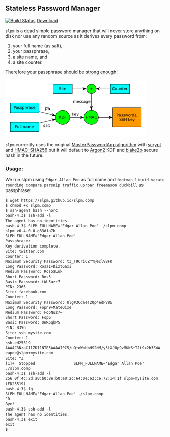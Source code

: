 ## Stateless Password Manager

[![Build Status](https://travis-ci.org/slpm/slpm.svg?branch=master)](https://travis-ci.org/slpm/slpm)
[Download](https://slpm.github.io/download.html)

`slpm` is a dead simple password manager that will never store anything on disk
nor use any random source as it derives every password from:

1. your full name (as salt),
1. your passphrase,
1. a site name, and
1. a site counter.

Therefore your passphrase should be [strong enough][diceware]!

![The process](process.png)

`slpm` currently uses the original [MasterPasswordApp algorithm][mpwalgo] with
[scrypt][] and [HMAC-SHA256][] but it will default to [Argon2][] KDF and
[blake2b][] secure hash in the future.

[diceware]: http://world.std.com/~reinhold/diceware.html
[mpwalgo]: http://masterpasswordapp.com/algorithm.html
[scrypt]: https://en.wikipedia.org/wiki/Scrypt
[HMAC-SHA256]: https://en.wikipedia.org/wiki/HMAC
[Argon2]: https://github.com/p-h-c/phc-winner-argon2
[blake2b]: https://blake2.net/

### Usage:

We run slpm using `Edgar Allan Poe` as full name and `footman liquid vacate
rounding compare parsnip traffic uproar freemason duckbill` as passphrase:

```
$ wget https://slpm.github.io/slpm.comp
$ chmod +x slpm.comp
$ ssh-agent bash --norc
bash-4.3$ ssh-add -l
The agent has no identities.
bash-4.3$ SLPM_FULLNAME='Edgar Allan Poe' ./slpm.comp
slpm v0.4.0-0-g33d1a7b
SLPM_FULLNAME='Edgar Allan Poe'
Passphrase: 
Key derivation complete.
Site: twitter.com
Counter: 1
Maximum Security Password: t3_T9CriCZ^Y@eclVBFK
Long Password: Rosa1+DiztGaxi
Medium Password: Ros5$Luk
Short Password: Ros5
Basic Password: tWU5uzr7
PIN: 2365
Site: facebook.com
Counter: 1
Maximum Security Password: Ulg#3Cdae!20p4edPV8&
Long Password: Fopn9+MateQixe
Medium Password: FopNuz7=
Short Password: Fop6
Basic Password: UWR6qbP5
PIN: 8396
Site: ssh mysite.com
Counter: 1
ssh-ed25519 AAAAC3NzaC1lZDI1NTE5AAAAIPC5/uQ+oWoHbHS2NM/y5LXJUp9vMKK6+TJt9x2h3SWW eapoe@slpm+mysite.com
Site: ^Z
[1]+  Stopped                 SLPM_FULLNAME='Edgar Allan Poe' ./slpm.comp
bash-4.3$ ssh-add -l
256 0f:4c:2d:a0:b0:8e:b0:e0:2c:64:0e:63:ce:72:14:1f slpm+mysite.com (ED25519)
bash-4.3$ fg
SLPM_FULLNAME='Edgar Allan Poe' ./slpm.comp
^D
Bye!    
bash-4.3$ ssh-add -l
The agent has no identities.
bash-4.3$ exit
exit
$ 
```
